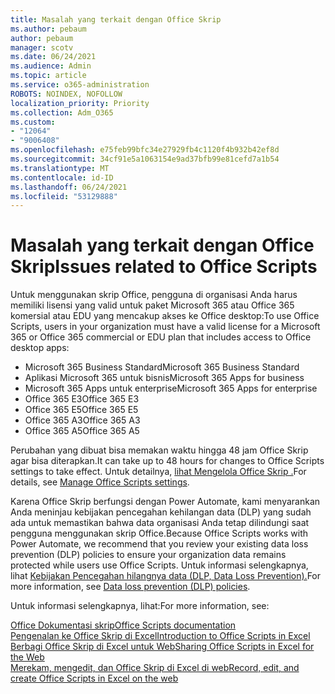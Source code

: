 ```yaml
---
title: Masalah yang terkait dengan Office Skrip
ms.author: pebaum
author: pebaum
manager: scotv
ms.date: 06/24/2021
ms.audience: Admin
ms.topic: article
ms.service: o365-administration
ROBOTS: NOINDEX, NOFOLLOW
localization_priority: Priority
ms.collection: Adm_O365
ms.custom:
- "12064"
- "9006408"
ms.openlocfilehash: e75feb99bfc34e27929fb4c1120f4b932b42ef8d
ms.sourcegitcommit: 34cf91e5a1063154e9ad37bfb99e81cefd7a1b54
ms.translationtype: MT
ms.contentlocale: id-ID
ms.lasthandoff: 06/24/2021
ms.locfileid: "53129888"
---
```

# <a name="issues-related-to-office-scripts"></a><span data-ttu-id="bd4ab-102">Masalah yang terkait dengan Office Skrip</span><span class="sxs-lookup"><span data-stu-id="bd4ab-102">Issues related to Office Scripts</span></span>

<span data-ttu-id="bd4ab-103">Untuk menggunakan skrip Office, pengguna di organisasi Anda harus memiliki lisensi yang valid untuk paket Microsoft 365 atau Office 365 komersial atau EDU yang mencakup akses ke Office desktop:</span><span class="sxs-lookup"><span data-stu-id="bd4ab-103">To use Office Scripts, users in your organization must have a valid license for a Microsoft 365 or Office 365 commercial or EDU plan that includes access to Office desktop apps:</span></span>

- <span data-ttu-id="bd4ab-104">Microsoft 365 Business Standard</span><span class="sxs-lookup"><span data-stu-id="bd4ab-104">Microsoft 365 Business Standard</span></span>
- <span data-ttu-id="bd4ab-105">Aplikasi Microsoft 365 untuk bisnis</span><span class="sxs-lookup"><span data-stu-id="bd4ab-105">Microsoft 365 Apps for business</span></span>
- <span data-ttu-id="bd4ab-106">Microsoft 365 Apps untuk enterprise</span><span class="sxs-lookup"><span data-stu-id="bd4ab-106">Microsoft 365 Apps for enterprise</span></span>
- <span data-ttu-id="bd4ab-107">Office 365 E3</span><span class="sxs-lookup"><span data-stu-id="bd4ab-107">Office 365 E3</span></span>
- <span data-ttu-id="bd4ab-108">Office 365 E5</span><span class="sxs-lookup"><span data-stu-id="bd4ab-108">Office 365 E5</span></span>
- <span data-ttu-id="bd4ab-109">Office 365 A3</span><span class="sxs-lookup"><span data-stu-id="bd4ab-109">Office 365 A3</span></span>
- <span data-ttu-id="bd4ab-110">Office 365 A5</span><span class="sxs-lookup"><span data-stu-id="bd4ab-110">Office 365 A5</span></span>

<span data-ttu-id="bd4ab-111">Perubahan yang dibuat bisa memakan waktu hingga 48 jam Office Skrip agar bisa diterapkan.</span><span class="sxs-lookup"><span data-stu-id="bd4ab-111">It can take up to 48 hours for changes to Office Scripts settings to take effect.</span></span> <span data-ttu-id="bd4ab-112">Untuk detailnya, [lihat Mengelola Office Skrip .](/microsoft-365/admin/manage/manage-office-scripts-settings)</span><span class="sxs-lookup"><span data-stu-id="bd4ab-112">For details, see [Manage Office Scripts settings](/microsoft-365/admin/manage/manage-office-scripts-settings).</span></span>

<span data-ttu-id="bd4ab-113">Karena Office Skrip berfungsi dengan Power Automate, kami menyarankan Anda meninjau kebijakan pencegahan kehilangan data (DLP) yang sudah ada untuk memastikan bahwa data organisasi Anda tetap dilindungi saat pengguna menggunakan skrip Office.</span><span class="sxs-lookup"><span data-stu-id="bd4ab-113">Because Office Scripts works with Power Automate, we recommend that you review your existing data loss prevention (DLP) policies to ensure your organization data remains protected while users use ‎Office Scripts‎.</span></span> <span data-ttu-id="bd4ab-114">Untuk informasi selengkapnya, lihat [Kebijakan Pencegahan hilangnya data (DLP, Data Loss Prevention).](/power-automate/prevent-data-loss)</span><span class="sxs-lookup"><span data-stu-id="bd4ab-114">For more information, see [Data loss prevention (DLP) policies](/power-automate/prevent-data-loss).</span></span>

<span data-ttu-id="bd4ab-115">Untuk informasi selengkapnya, lihat:</span><span class="sxs-lookup"><span data-stu-id="bd4ab-115">For more information, see:</span></span>

[<span data-ttu-id="bd4ab-116">Office Dokumentasi skrip</span><span class="sxs-lookup"><span data-stu-id="bd4ab-116">Office Scripts documentation</span></span>](/office/dev/scripts/)<br/>
[<span data-ttu-id="bd4ab-117">Pengenalan ke Office Skrip di Excel</span><span class="sxs-lookup"><span data-stu-id="bd4ab-117">Introduction to Office Scripts in Excel</span></span>](https://support.microsoft.com/office/introduction-to-office-scripts-in-excel-9fbe283d-adb8-4f13-a75b-a81c6baf163a)<br/>
[<span data-ttu-id="bd4ab-118">Berbagi Office Skrip di Excel untuk Web</span><span class="sxs-lookup"><span data-stu-id="bd4ab-118">Sharing Office Scripts in Excel for the Web</span></span>](https://support.microsoft.com/office/sharing-office-scripts-in-excel-for-the-web-226eddbc-3a44-4540-acfe-fccda3d1122b)<br/>
[<span data-ttu-id="bd4ab-119">Merekam, mengedit, dan Office Skrip di Excel di web</span><span class="sxs-lookup"><span data-stu-id="bd4ab-119">Record, edit, and create Office Scripts in Excel on the web</span></span>](/office/dev/scripts/tutorials/excel-tutorial)